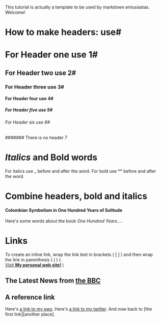 This tutorial is actually a template to be used by markdown entusiastas. 
Welcome!

# How to make headers: use#

# For Header one use 1#
## For Header two use 2#
### For Header three use 3#
#### For Header four use 4#
##### For Header five use 5#
###### For Header six use 6#
####### There is no header 7

# _Italics_ and Bold words
For italics use _ before and after the word.
For bold use ** before and after the word.

# Combine headers, bold and italics
#### Colombian Symbolism in One Hundred Years of Solitude
Here's some words about the book _One Hundred Years..._.

# Links
To create an inline link, wrap the link text in brackets ( [ ] ) and then wrap the link in parenthesis ( ( ) ).\
[_Visit_ **My personal web site!**](https://www.diegomoya.me).\

## The Latest News from [the BBC](https://www.bbc.com/news)

## A reference link
Here's [a link to my pws][pws].
Here's [a link to my twitter][twitter].
And now back to [the first link][another place].

[pws]: https://www.diegomoya.me
[twitter]: https://twitter.com/dmoyaec
